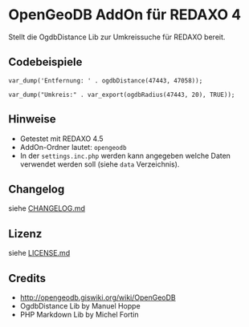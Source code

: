 OpenGeoDB AddOn für REDAXO 4
============================

Stellt die OgdbDistance Lib zur Umkreissuche für REDAXO bereit.

Codebeispiele
-------------

`var_dump('Entfernung: ' . ogdbDistance(47443, 47058));`

`var_dump("Umkreis:" . var_export(ogdbRadius(47443, 20), TRUE));`


Hinweise
--------

* Getestet mit REDAXO 4.5
* AddOn-Ordner lautet: `opengeodb`
* In der `settings.inc.php` werden kann angegeben welche Daten verwendet werden soll (siehe `data` Verzeichnis).

Changelog
---------

siehe [CHANGELOG.md](CHANGELOG.md)

Lizenz
------

siehe [LICENSE.md](LICENSE.md)

Credits
-------

* <http://opengeodb.giswiki.org/wiki/OpenGeoDB>
* OgdbDistance Lib by Manuel Hoppe
* PHP Markdown Lib by Michel Fortin
